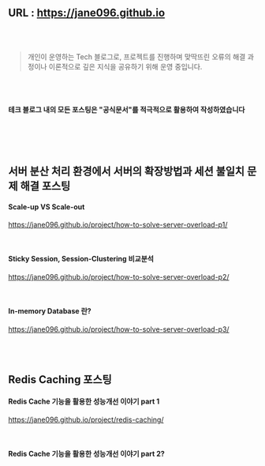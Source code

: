 ## URL : https://jane096.github.io 
<br>
<br>

> 개인이 운영하는 Tech 블로그로, 프로젝트를 진행하며 맞딱뜨린 오류의 해결 과정이나 이론적으로 깊은 지식을 공유하기 위해 운영 중입니다. 

<br>
<br>

#### 테크 블로그 내의 모든 포스팅은 "공식문서"를 적극적으로 활용하여 작성하였습니다

<br>
<br>
<br>

## 서버 분산 처리 환경에서 서버의 확장방법과 세션 불일치 문제 해결 포스팅

#### Scale-up VS Scale-out

<https://jane096.github.io/project/how-to-solve-server-overload-p1/>

<br>

#### Sticky Session, Session-Clustering 비교분석

<https://jane096.github.io/project/how-to-solve-server-overload-p2/>

<br>

#### In-memory Database 란?
<https://jane096.github.io/project/how-to-solve-server-overload-p3/>

<br>
<br>

## Redis Caching 포스팅

#### Redis Cache 기능을 활용한 성능개선 이야기 part 1
<https://jane096.github.io/project/redis-caching/>

<br>

#### Redis Cache 기능을 활용한 성능개선 이야기 part 2?


<br>
<br>
<br>
